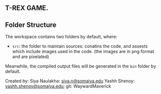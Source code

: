 ## T-REX GAME. 

## Folder Structure

The workspace contains two folders by default, where:

- `src`: the folder to maintain sources: conatins the code, and assests which include images used in the code.
  (the images are in png format and are pixelated)
  

Meanwhile, the compiled output files will be generated in the `bin` folder by default.

Created by:
Siya Naulakha: siya.n@somaiya.edu
Yashh Shenoy: yashh.shenoy@somaiya.edu; git: WaywardMaverick
